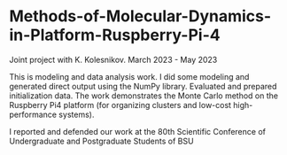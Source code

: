 # Methods-of-Molecular-Dynamics-in-Platform-Ruspberry-Pi-4
Joint project with K. Kolesnikov. March 2023 - May 2023

This is modeling and data analysis work. I did some modeling and generated direct output using the NumPy library. Evaluated and prepared initialization data. The work demonstrates the Monte Carlo method on the Ruspberry Pi4 platform (for organizing clusters and low-cost high-performance systems).

I reported and defended our work at the 80th Scientific Conference of Undergraduate and Postgraduate Students of BSU
